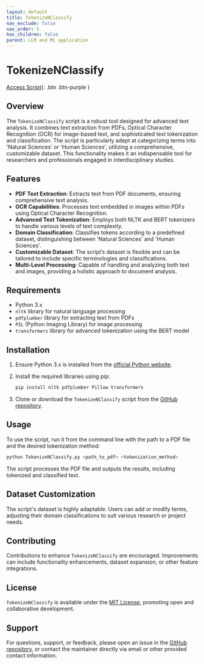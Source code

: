 ```yaml
---
layout: default
title: TokenizeNClassify
nav_exclude: false
nav_order: 5
has_children: false
parent: LLM and ML application
---
```


# TokenizeNClassify

[Access Script](https://github.com/ResilienceAnalytics/Python-Code/blob/main/TokenizeNClassify.py){: .btn .btn-purple }

## Overview

The `TokenizeNClassify` script is a robust tool designed for advanced text analysis. It combines text extraction from PDFs, Optical Character Recognition (OCR) for image-based text, and sophisticated text tokenization and classification. The script is particularly adept at categorizing terms into 'Natural Sciences' or 'Human Sciences', utilizing a comprehensive, customizable dataset. This functionality makes it an indispensable tool for researchers and professionals engaged in interdisciplinary studies.

## Features

- **PDF Text Extraction**: Extracts text from PDF documents, ensuring comprehensive text analysis.
- **OCR Capabilities**: Processes text embedded in images within PDFs using Optical Character Recognition.
- **Advanced Text Tokenization**: Employs both NLTK and BERT tokenizers to handle various levels of text complexity.
- **Domain Classification**: Classifies tokens according to a predefined dataset, distinguishing between 'Natural Sciences' and 'Human Sciences'.
- **Customizable Dataset**: The script’s dataset is flexible and can be tailored to include specific terminologies and classifications.
- **Multi-Level Processing**: Capable of handling and analyzing both text and images, providing a holistic approach to document analysis.

## Requirements

- Python 3.x
- `nltk` library for natural language processing
- `pdfplumber` library for extracting text from PDFs
- `PIL` (Python Imaging Library) for image processing
- `transformers` library for advanced tokenization using the BERT model

## Installation

1. Ensure Python 3.x is installed from the [official Python website](https://www.python.org/downloads/).
2. Install the required libraries using pip:

   ```bash
   pip install nltk pdfplumber Pillow transformers
   ```

3. Clone or download the `TokenizeNClassify` script from the [GitHub repository](https://github.com/ResilienceAnalytics/Python-Code/blob/main/TokenizeNClassify.py).

## Usage

To use the script, run it from the command line with the path to a PDF file and the desired tokenization method:

```bash
python TokenizeNClassify.py <path_to_pdf> <tokenization_method>
```

The script processes the PDF file and outputs the results, including tokenized and classified text.

## Dataset Customization

The script's dataset is highly adaptable. Users can add or modify terms, adjusting their domain classifications to suit various research or project needs.

## Contributing

Contributions to enhance `TokenizeNClassify` are encouraged. Improvements can include functionality enhancements, dataset expansion, or other feature integrations.

## License

`TokenizeNClassify` is available under the [MIT License](https://opensource.org/licenses/MIT), promoting open and collaborative development.

## Support

For questions, support, or feedback, please open an issue in the [GitHub repository](https://github.com/ResilienceAnalytics/Python-Code/issues), or contact the maintainer directly via email or other provided contact information.

